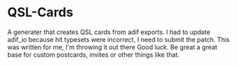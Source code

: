 # QSL-Cards
A generater that creates QSL cards from adif exports.
I had to update adif_io because hit typesets were incorrect, I need to submit the patch.
This was written for me, I'm throwing it out there Good luck.
Be great a great base for custom postcards, invites or other things like that.
